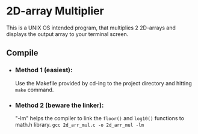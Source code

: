 # 2D-array Multiplier
This is a UNIX OS intended program, that multiplies 2 2D-arrays and displays the output array to your terminal screen.

## Compile
  * ### Method 1 (easiest):
    Use the Makefile provided by cd-ing to the project directory and hitting `make` command.
  * ### Method 2 (beware the linker):
    "-lm" helps the compiler to link the `floor()` and `log10()` functions to math.h library.  `gcc 2d_arr_mul.c -o 2d_arr_mul -lm`